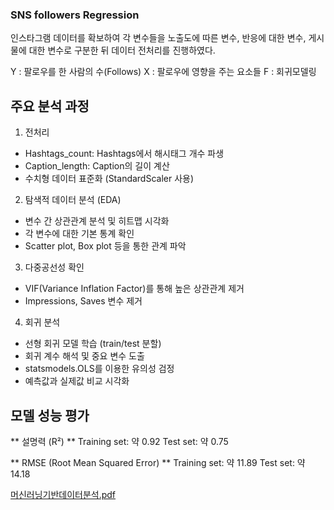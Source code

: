 ### SNS followers Regression

인스타그램 데이터를 확보하여 각 변수들을 노출도에 따른 변수, 반응에 대한 변수, 게시물에 대한 변수로 구분한 뒤 데이터 전처리를 진행하였다. 

 Y : 팔로우를 한 사람의 수(Follows)
 X : 팔로우에 영향을 주는 요소들
 F : 회귀모델링



## 주요 분석 과정
1. 전처리
- Hashtags_count: Hashtags에서 해시태그 개수 파생
- Caption_length: Caption의 길이 계산
- 수치형 데이터 표준화 (StandardScaler 사용)

2. 탐색적 데이터 분석 (EDA)
- 변수 간 상관관계 분석 및 히트맵 시각화
- 각 변수에 대한 기본 통계 확인
- Scatter plot, Box plot 등을 통한 관계 파악

3. 다중공선성 확인
- VIF(Variance Inflation Factor)를 통해 높은 상관관계 제거
- Impressions, Saves 변수 제거

4. 회귀 분석
- 선형 회귀 모델 학습 (train/test 분할)
- 회귀 계수 해석 및 중요 변수 도출
- statsmodels.OLS를 이용한 유의성 검정
- 예측값과 실제값 비교 시각화



## 모델 성능 평가
** 설명력 (R²) **
Training set: 약 0.92
Test set: 약 0.75

** RMSE (Root Mean Squared Error) **
Training set: 약 11.89
Test set: 약 14.18



[머신러닝기반데이터분석.pdf](https://github.com/user-attachments/files/21108848/default.pdf)
